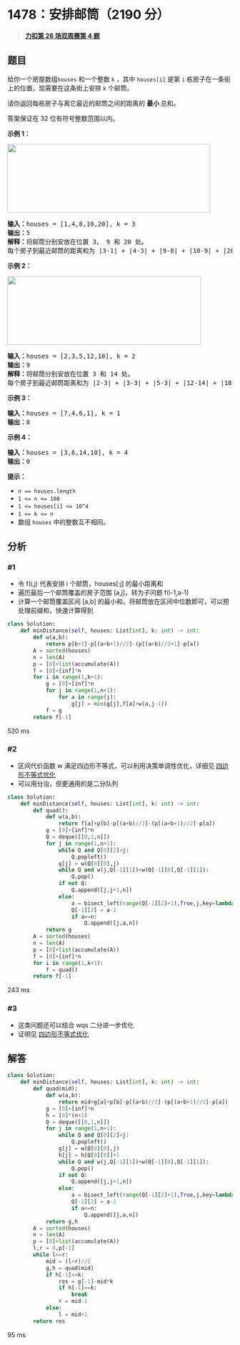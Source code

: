 # 1478：安排邮筒（2190 分）


> <u>**[力扣第 28 场双周赛第 4 题](https://leetcode.cn/problems/allocate-mailboxes/)**</u>

## 题目

<p>给你一个房屋数组<code>houses</code> 和一个整数 <code>k</code> ，其中 <code>houses[i]</code> 是第 <code>i</code> 栋房子在一条街上的位置，现需要在这条街上安排 <code>k</code> 个邮筒。</p>

<p>请你返回每栋房子与离它最近的邮筒之间的距离的 <strong>最小 </strong>总和。</p>

<p>答案保证在 32 位有符号整数范围以内。</p>



<p><strong>示例 1：</strong></p>

<p><img alt="" src="https://assets.leetcode-cn.com/aliyun-lc-upload/uploads/2020/06/13/sample_11_1816.png" style="height: 154px; width: 454px;"></p>

<pre><strong>输入：</strong>houses = [1,4,8,10,20], k = 3
<strong>输出：</strong>5
<strong>解释：</strong>将邮筒分别安放在位置 3， 9 和 20 处。
每个房子到最近邮筒的距离和为 |3-1| + |4-3| + |9-8| + |10-9| + |20-20| = 5 。
</pre>

<p><strong>示例 2：</strong></p>

<p><strong><img alt="" src="https://assets.leetcode-cn.com/aliyun-lc-upload/uploads/2020/06/13/sample_2_1816.png" style="height: 154px; width: 433px;"></strong></p>

<pre><strong>输入：</strong>houses = [2,3,5,12,18], k = 2
<strong>输出：</strong>9
<strong>解释：</strong>将邮筒分别安放在位置 3 和 14 处。
每个房子到最近邮筒距离和为 |2-3| + |3-3| + |5-3| + |12-14| + |18-14| = 9 。
</pre>

<p><strong>示例 3：</strong></p>

<pre><strong>输入：</strong>houses = [7,4,6,1], k = 1
<strong>输出：</strong>8
</pre>

<p><strong>示例 4：</strong></p>

<pre><strong>输入：</strong>houses = [3,6,14,10], k = 4
<strong>输出：</strong>0
</pre>



<p><strong>提示：</strong></p>

<ul>
<li><code>n == houses.length</code></li>
<li><code>1 &lt;= n &lt;= 100</code></li>
<li><code>1 &lt;= houses[i] &lt;= 10^4</code></li>
<li><code>1 &lt;= k &lt;= n</code></li>
<li>数组 <code>houses</code> 中的整数互不相同。</li>
</ul>




## 分析


### #1

- 令 f(i,j) 代表安排 i 个邮筒，houses[:j] 的最小距离和
- 遍历最后一个邮筒覆盖的房子范围 [a,j]，转为子问题 f(i-1,a-1)
- 计算一个邮筒覆盖区间 [a,b] 的最小和，将邮筒放在区间中位数即可，可以预处理前缀和，快速计算得到

```python
class Solution:
    def minDistance(self, houses: List[int], k: int) -> int:
        def w(a,b):
            return p[b+1]-p[(a+b+1)//2]-(p[(a+b)//2+1]-p[a])
        A = sorted(houses)
        n = len(A)
        p = [0]+list(accumulate(A))
        f = [0]+[inf]*n
        for i in range(1,k+1):
            g = [0]+[inf]*n
            for j in range(1,n+1):
                for a in range(j):
                    g[j] = min(g[j],f[a]+w(a,j-1))
            f = g
        return f[-1]
```
520 ms

### #2

- 区间代价函数 w 满足四边形不等式，可以利用决策单调性优化，详细见 [四边形不等式优化](https://oi-wiki.org/dp/opt/quadrangle/)
- 可以用分治，但更通用的是二分队列

```python
class Solution:
    def minDistance(self, houses: List[int], k: int) -> int:
        def quad():
            def w(a,b):
                return f[a]+p[b]-p[(a+b)//2]-(p[(a+b+1)//2]-p[a])
            g = [0]+[inf]*n
            Q = deque([[0,1,n]])
            for j in range(1,n+1):
                while Q and Q[0][2]<j:
                    Q.popleft()
                g[j] = w(Q[0][0],j)
                while Q and w(j,Q[-1][1])<w(Q[-1][0],Q[-1][1]):
                    Q.pop()
                if not Q:
                    Q.append([j,j+1,n])
                else:
                    a = bisect_left(range(Q[-1][2]+1),True,j,key=lambda a:w(j,a)<w(Q[-1][0],a))
                    Q[-1][2] = a-1
                    if a<=n:
                        Q.append([j,a,n])
            return g
        A = sorted(houses)
        n = len(A)
        p = [0]+list(accumulate(A))
        f = [0]+[inf]*n
        for i in range(1,k+1):
            f = quad()
        return f[-1]
```
243 ms

### #3

- 这类问题还可以结合 wqs 二分进一步优化
- 证明见 [四边形不等式优化](https://oi-wiki.org/dp/opt/quadrangle/#%E9%99%90%E5%88%B6%E5%8C%BA%E9%97%B4%E4%B8%AA%E6%95%B0%E7%9A%84%E6%83%85%E5%BD%A2)

## 解答


```python
class Solution:
    def minDistance(self, houses: List[int], k: int) -> int:
        def quad(mid):
            def w(a,b):
                return mid+g[a]+p[b]-p[(a+b)//2]-(p[(a+b+1)//2]-p[a])
            g = [0]+[inf]*n
            h = [0]*(n+1)
            Q = deque([[0,1,n]])
            for j in range(1,n+1):
                while Q and Q[0][2]<j:
                    Q.popleft()
                g[j] = w(Q[0][0],j)
                h[j] = h[Q[0][0]]+1
                while Q and w(j,Q[-1][1])<w(Q[-1][0],Q[-1][1]):
                    Q.pop()
                if not Q:
                    Q.append([j,j+1,n])
                else:
                    a = bisect_left(range(Q[-1][2]+1),True,j,key=lambda a:w(j,a)<w(Q[-1][0],a))
                    Q[-1][2] = a-1
                    if a<=n:
                        Q.append([j,a,n])
            return g,h
        A = sorted(houses)
        n = len(A)
        p = [0]+list(accumulate(A))
        l,r = 0,p[-1]
        while l<=r:
            mid = (l+r)//2
            g,h = quad(mid)
            if h[-1]<=k:
                res = g[-1]-mid*k
                if h[-1]==k:
                    break
                r = mid-1
            else:
                l = mid+1
        return res
```
95 ms

